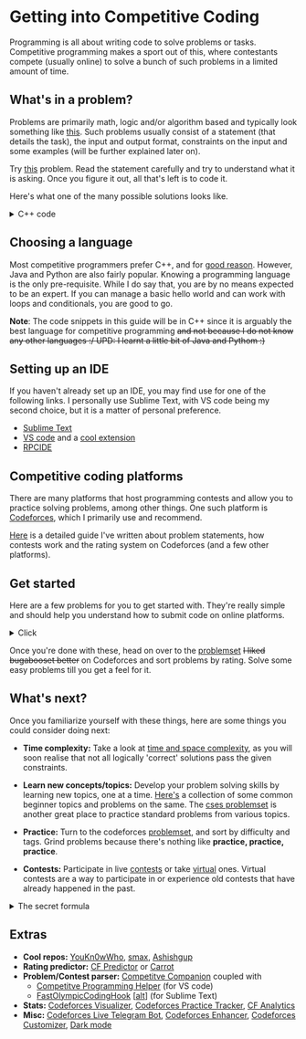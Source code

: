 # Getting into Competitive Coding

Programming is all about writing code to solve problems or tasks. Competitive programming makes a sport out of this, where contestants compete (usually online) to solve a bunch of such problems in a limited amount of time.

## What's in a problem?
Problems are primarily math, logic and/or algorithm based and typically look something like [this](https://codeforces.com/problemset/problem/4/A). Such problems usually consist of a statement (that details the task), the input and output format, constraints on the input and some examples (will be further explained later on).

Try [this](https://codeforces.com/problemset/problem/71/A) problem. Read the statement carefully and try to understand what it is asking. Once you figure it out, all that's left is to code it.

Here's what one of the many possible solutions looks like.
<details>
    <summary>C++ code</summary>

```c++
#include <bits/stdc++.h>
using namespace std;

int main() {
    int n;
    cin >> n;
    while(n--) {
        string s;
        cin >> s;
        if(s.length() <= 10)
            cout << s << endl;
        else
            cout << s.front() << s.length()-2 << s.back() << endl; 
    }
    return 0;
}
```
</details>

## Choosing a language
Most competitive programmers prefer C++, and for [good reason](https://www.codingninjas.com/blog/2018/04/11/the-best-languages-for-competitive-programming/). However, Java and Python are also fairly popular. Knowing a programming language is the only pre-requisite. While I do say that, you are by no means expected to be an expert. If you can manage a basic hello world and can work with loops and conditionals, you are good to go.

**Note**: The code snippets in this guide will be in C++ since it is arguably the best language for competitive programming ~~and not because I do not know any other languages :/ UPD: I learnt a little bit of Java and Pythom :)~~

## Setting up an IDE
If you haven't already set up an IDE, you may find use for one of the following links. I personally use Sublime Text, with VS code being my second choice, but it is a matter of personal preference.
* [Sublime Text](./Sublime%20Text%20Setup.md)
* [VS code](https://medium.com/@chinmaykulkarni8/how-to-setup-visual-studio-code-for-c-c-java-python-competitive-programming-angular-22fdc9b1f4c6) and a [cool extension](https://github.com/agrawal-d/competitive-programming-helper/)
* [RPCIDE](https://rpcide.cloud)

## Competitive coding platforms
There are many platforms that host programming contests and allow you to practice solving problems, among other things. One such platform is [Codeforces](https://codeforces.com/), which I primarily use and recommend.

[Here](./Competitve%20Programming%20Platforms.md) is a detailed guide I've written about problem statements, how contests work and the rating system on Codeforces (and a few other platforms).

## Get started
Here are a few problems for you to get started with. They're really simple and should help you understand how to submit code on online platforms.

<details>
    <summary> Click </summary>
    <ul>
        <li><a href="https://atcoder.jp/contests/abc127/tasks/abc127_a">AtCoder ABC127A</a></li>
        <li><a href="https://codeforces.com/problemset/problem/4/A">Codeforces 4A</a></li>
        <li><a href="https://atcoder.jp/contests/abc126/tasks/abc126_a">AtCoder ABC126A</a></li>
        <li><a href="https://www.codechef.com/problems/HS08TEST">Codechef HS08TEST</a></li>
        <li><a href="https://atcoder.jp/contests/abc125/tasks/abc125_a">AtCoder ABC125A</a></li>
        <li><a href="https://www.codechef.com/problems/FLOW006">Codechef FLOW006</a></li>
        <li><a href="https://codeforces.com/problemset/problem/158/A">Codeforces 158A</a></li>
        <li><a href="https://atcoder.jp/contests/abc124/tasks/abc124_a">AtCoder ABC124A</a></li>
        <li><a href="https://www.codechef.com/problems/FLOW001">Codechef FLOW001</a></li>
        <li><a href="https://www.codechef.com/problems/START01">Codechef START01</a></li>
        <li><a href="https://codeforces.com/problemset/problem/231/A">Codeforces 231A</a></li>
        <li><a href="https://codeforces.com/problemset/problem/71/A">Codeforces 71A</a></li>
        <li><a href="https://www.codechef.com/problems/INTEST">Codechef INTEST</a></li>
    </ul>
</details>

Once you're done with these, head on over to the [problemset](https://codeforces.com/problemset?order=BY_RATING_ASC) ~~I liked bugabooset better~~ on Codeforces and sort problems by rating. Solve some easy problems till you get a feel for it.

## What's next?
Once you familiarize yourself with these things, here are some things you could consider doing next:

* **Time complexity:** Take a look at [time and space complexity](./Complexity%20and%20Big-O%20Notation.md), as you will soon realise that not all logically 'correct' solutions pass the given constraints.

* **Learn new concepts/topics:** Develop your problem solving skills by learning new topics, one at a time. [Here's](./Beginner%20Topics) a collection of some common beginner topics and problems on the same. The [cses problemset](https://cses.fi/problemset/list/) is another great place to practice standard problems from various topics.

* **Practice:** Turn to the codeforces [problemset](https://codeforces.com/problemset), and sort by difficulty and tags. Grind problems because there's nothing like **practice, practice, practice**.

* **Contests:** Participate in live [contests](https://codeforces.com/contests) or take [virtual](https://codeforces.com/blog/entry/70036) ones. Virtual contests are a way to participate in or experience old contests that have already happened in the past.

<details>
    <summary>The secret formula</summary>
    <img src="https://user-images.githubusercontent.com/55075129/88116572-75eb0d80-cbd6-11ea-968a-5807066aeabb.jpg" alt="Practice">

    In all seriousness though
    Learn new topic > Practice problems > Improve speed > Learn new topic > Practice ... Rinse and repeat.
</details>

## Extras
* **Cool repos:** [YouKn0wWho](https://github.com/ShahjalalShohag/code-library), [smax](https://github.com/mzhang2021/cp-library), [Ashishgup](https://github.com/Ashishgup1/Competitive-Coding)
* **Rating predictor:** [CF Predictor](https://cf-predictor-frontend.herokuapp.com/) or [Carrot](https://github.com/meooow25/carrot/)
* **Problem/Contest parser:** [Competitve Companion](https://github.com/jmerle/competitive-companion) coupled with
    * [Competitve Programming Helper](https://github.com/agrawal-d/competitive-programming-helper/) (for VS code)
    * [FastOlympicCodingHook](https://codeforces.com/blog/entry/60627?#comment-593580) \[[alt](https://codeforces.com/blog/entry/85342)\] (for Sublime Text)
* **Stats:** [Codeforces Visualizer](https://cfviz.netlify.com/), [Codeforces Practice Tracker](https://codeforces.com/blog/entry/78203), [CF Analytics](https://codeforces.com/blog/entry/93417)
* **Misc:** [Codeforces Live Telegram Bot](https://codeforces.com/blog/entry/82669), [Codeforces Enhancer](https://codeforces.com/blog/entry/74062), [Codeforces Customizer](https://codeforces.com/blog/entry/93536), [Dark mode](https://codeforces.com/blog/entry/93606)

